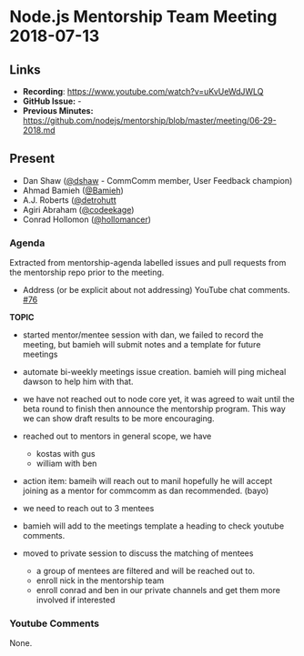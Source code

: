 # Node.js Mentorship Team Meeting 2018-07-13

## Links

* **Recording**: https://www.youtube.com/watch?v=uKvUeWdJWLQ
* **GitHub Issue:** -
* **Previous Minutes:** https://github.com/nodejs/mentorship/blob/master/meeting/06-29-2018.md

## Present

- Dan Shaw ([@dshaw](https://github.com/dshaw) - CommComm member, User Feedback champion)
- Ahmad Bamieh ([@Bamieh](https://github.com/Bamieh))
- A.J. Roberts ([@detrohutt](https://github.com/detrohutt)
- Agiri Abraham ([@codeekage](https://github.com/codeekage))
- Conrad Hollomon ([@hollomancer](https://github.com/hollomancer))


### Agenda

Extracted from mentorship-agenda labelled issues and pull requests from the mentorship repo prior to the meeting.

- Address (or be explicit about not addressing) YouTube chat comments. [#76](https://github.com/nodejs/mentorship/issues/76)

**TOPIC**

- started mentor/mentee session with dan, we failed to record the meeting, but bamieh will submit notes and a template for future meetings
- automate bi-weekly meetings issue creation. bamieh will ping micheal dawson to help him with that.
- we have not reached out to node core yet, it was agreed to wait until the beta round to finish then announce the mentorship program. This way we can show draft results to be more encouraging.
- reached out to mentors in general scope, we have
	- kostas with gus
	- william with ben
- action item: bameih will reach out to manil hopefully he will accept joining as a mentor for commcomm as dan recommended. (bayo)
- we need to reach out to 3 mentees
- bamieh will add to the meetings template a heading to check youtube comments.

- moved to private session to discuss the matching of mentees
	- a group of mentees are filtered and will be reached out to.
	- enroll nick in the mentorship team
	- enroll conrad and ben in our private channels and get them more involved if interested

### Youtube Comments

None.

